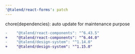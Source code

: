 ```yaml
---
'@talend/react-forms': patch
---
```


chore(dependencies): auto update for maintenance purpose

```diff
-    "@talend/react-components": "^6.43.5"
+    "@talend/react-components": "^6.44.0"
-    "@talend/design-system": "^1.14.0"
+    "@talend/design-system": "^1.15.0"
```
